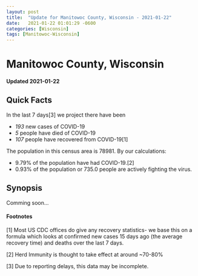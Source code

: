 ```yaml
---
layout: post
title:  "Update for Manitowoc County, Wisconsin - 2021-01-22"
date:   2021-01-22 01:01:29 -0600
categories: [Wisconsin]
tags: [Manitowoc-Wisconsin]
---
```


# Manitowoc County, Wisconsin
#### Updated 2021-01-22

## Quick Facts

In the last 7 days[3] we project there have been
- *193* new cases of COVID-19
- *5* people have died of COVID-19
- *107* people have recovered from COVID-19[1]

The population in this census area is 78981. By our calculations:
- 9.79% of the population have had COVID-19.[2]
- 0.93% of the population or 735.0 people are actively fighting the virus.

## Synopsis

Comming soon...


#### Footnotes

[1] Most US CDC offices do give any recovery statistics- we base this on a formula which looks at confirmed new cases
15 days ago (the average recovery time) and deaths over the last 7 days.

[2] Herd Immunity is thought to take effect at around ~70-80%

[3] Due to reporting delays, this data may be incomplete.
 
    